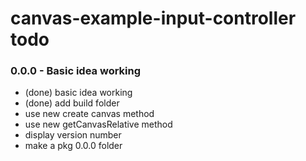 # canvas-example-input-controller todo

### 0.0.0 - Basic idea working
* (done) basic idea working
* (done) add build folder
* use new create canvas method
* use new getCanvasRelative method
* display version number
* make a pkg 0.0.0 folder